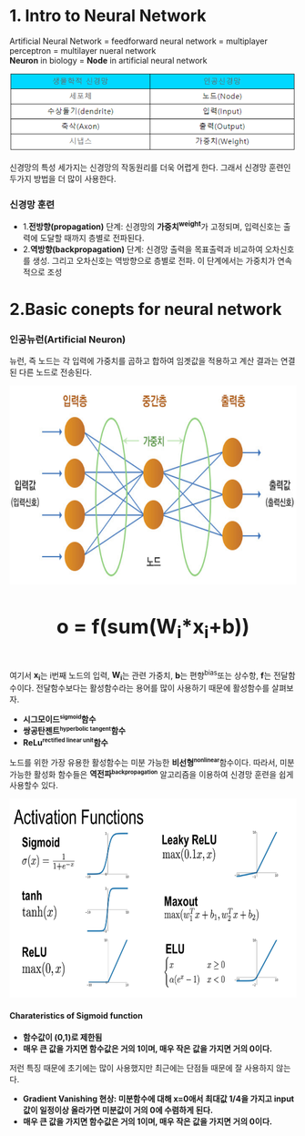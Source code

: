 <!DOCTYPE html>
<html>
<head>
	<meta charset = "UTF-8">
</head>
<body>
<h1>1. Intro to Neural Network</h1>

<p>Artificial Neural Network = feedforward neural network = multiplayer perceptron = multilayer nueral network<br>
<b>Neuron</b> in biology = <b>Node</b> in artificial neural network <br>
<p style = "text-align:center"><img src = "neuron_description.png"></p>
신경망의 특성 세가지는 신경망의 작동원리를 더욱 어렵게 한다. 그래서 신경망 훈련인 두가지 방법을 더 많이 사용한다. 
<h3>신경망 훈련</h3>
<ul>
	<li>1.<b>전방향(propagation)</b> 단계: 신경망의 <b>가중치<sup>weight</sup></b>가 고정되며, 입력신호는 출력에 도달할 때까지 층별로 전파된다.</li>
	<li>2.<b>역방향(backpropagation)</b> 단계: 신경망 출력을 목표출력과 비교하여 오차신호를 생성. 그리고 오차신호는 역방향으로 층별로 전파. 이 단계에서는 가중치가 연속적으로 조성</li>
</ul>
</p>
<h1>2.Basic conepts for neural network</h1>
<h3>인공뉴런(Artificial Neuron)</h3>
<p>뉴런, 즉 노드는 각 입력에 가중치를 곱하고 합하여 임곗값을 적용하고 계산 결과는 연결된 다른 노드로 전송된다.
<p style = "text-align:center"><img src = "weights.png" width = "650" height = "350"></p>
<h4 style = "text-align:center; font-size:35px;"> <b>o = f(sum(W<sub>i</sub>*x<sub>i</sub>+b))</b> </h4>
여기서 <b>x<sub>i</sub></b>는 i번째 노드의 입력, <b>W<sub>i</sub></b>는 관련 가중치, <b>b</b>는 편향<sup>bias</sup>또는 상수항, <b>f</b>는 전달함수이다.
전달함수보다는 활성함수라는 용어를 많이 사용하기 때문에 활성함수를 살펴보자.<br>
<ul>
	<li><b>시그모이드<sup><small>sigmoid</small></sup>함수</b>
	<li><b>쌍공탄젠트<sup><small>hyperbolic tangent</small></sup>함수</b>
	<li><b>ReLu<sup><small>rectified linear unit</small></sup>함수</b>
</ul> 
노드를 위한 가장 유용한 활성함수는 미분 가능한 <b>비선형<sup><small>nonlinear</small></sup></b>함수이다.
따라서, 미분 가능한 활성화 함수들은 <b>역전파<sup><small>backpropagation</small></sup></b> 알고리즘을 이용하여 신경망 훈련을 쉽게 사용할수 있다.
</p>
<p style = "text-align:center"><img src = "activation.png" width = "650" height = "350"></p>
<h4>Charateristics of Sigmoid function</h4>
<ul>
	<li><b>함수값이 (0,1)로 제한됨</b>
	<li><b>매우 큰 값을 가지면 함수값은 거의 1이며, 매우 작은 값을 가지면 거의 0이다.</b>
</ul> 
<p>저런 특징 때문에 초기에는 많이 사용했지만 최근에는 단점들 때문에 잘 사용하지 않는다.</p>
<ul>
	<li><b>Gradient Vanishing 현상: 미분함수에 대해 x=0애서 최대값 1/4을 가지고 input 값이 일정이상 올라가면 미분값이 거의 0에 수렴하게 된다.</b>
	<li><b>매우 큰 값을 가지면 함수값은 거의 1이며, 매우 작은 값을 가지면 거의 0이다.</b>
</ul> 
<!-- Hidden comment -->


</body>
</html>
